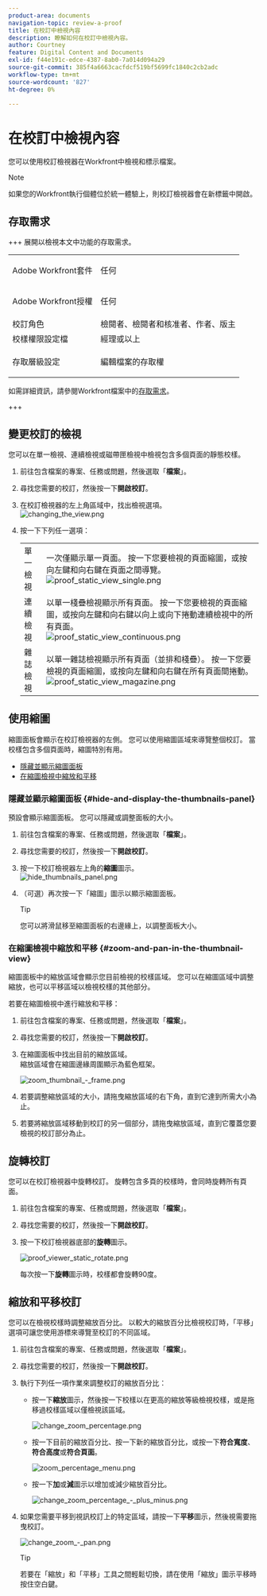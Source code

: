```yaml
---
product-area: documents
navigation-topic: review-a-proof
title: 在校訂中檢視內容
description: 瞭解如何在校訂中檢視內容。
author: Courtney
feature: Digital Content and Documents
exl-id: f44e191c-edce-4387-8ab0-7a014d094a29
source-git-commit: 385f4a6663cacfdcf519bf5699fc1840c2cb2adc
workflow-type: tm+mt
source-wordcount: '827'
ht-degree: 0%

---
```


# 在校訂中檢視內容

您可以使用校訂檢視器在Workfront中檢視和標示檔案。

>[!NOTE]
>
>如果您的Workfront執行個體位於統一體驗上，則校訂檢視器會在新標籤中開啟。


## 存取需求

+++ 展開以檢視本文中功能的存取需求。

<table style="table-layout:auto"> 
 <col> 
 <col> 
 <tbody> 
  <tr> 
   <td role="rowheader">Adobe Workfront套件</td> 
   <td> <p>任何</p> </td> 
  </tr> 
  <tr> 
   <td role="rowheader">Adobe Workfront授權</td> 
   <td> <p>任何</p> </td> 
  </tr> 
  <tr> 
   <td role="rowheader">校訂角色 </td> 
   <td>檢閱者、檢閱者和核准者、作者、版主</td> 
  </tr> 
  <tr> 
   <td role="rowheader">校樣權限設定檔 </td> 
   <td>經理或以上</td> 
  </tr> 
  <tr> 
   <td role="rowheader">存取層級設定</td> 
   <td> <p>編輯檔案的存取權</p> </td> 
  </tr> 
 </tbody> 
</table>

如需詳細資訊，請參閱Workfront檔案中的[存取需求](/help/quicksilver/administration-and-setup/add-users/access-levels-and-object-permissions/access-level-requirements-in-documentation.md)。

+++

## 變更校訂的檢視

您可以在單一檢視、連續檢視或磁帶匣檢視中檢視包含多個頁面的靜態校樣。

1. 前往包含檔案的專案、任務或問題，然後選取「**檔案**」。
1. 尋找您需要的校訂，然後按一下&#x200B;**開啟校訂**。

1. 在校訂檢視器的左上角區域中，找出檢視選項。\
   ![changing_the_view.png](assets/changing-the-view-350x213.png)

1. 按一下下列任一選項：

   <table style="table-layout:auto"> 
    <col> 
    <col> 
    <tbody> 
     <tr> 
      <td role="rowheader">單一檢視</td> 
      <td>一次僅顯示單一頁面。 按一下您要檢視的頁面縮圖，或按向左鍵和向右鍵在頁面之間導覽。<br><img src="assets/proof-static-view-single.png" alt="proof_static_view_single.png"></td> 
     </tr> 
     <tr> 
      <td role="rowheader">連續檢視</td> 
      <td>以單一棧疊檢視顯示所有頁面。 按一下您要檢視的頁面縮圖，或按向左鍵和向右鍵以向上或向下捲動連續檢視中的所有頁面。<br><img src="assets/proof-static-view-continuous.png" alt="proof_static_view_continuous.png"></td> 
     </tr> 
     <tr> 
      <td role="rowheader">雜誌檢視</td> 
      <td>以單一雜誌檢視顯示所有頁面（並排和棧疊）。 按一下您要檢視的頁面縮圖，或按向左鍵和向右鍵在所有頁面間捲動。<br><img src="assets/proof-static-view-magazine.png" alt="proof_static_view_magazine.png"></td> 
     </tr> 
    </tbody> 
   </table>

## 使用縮圖

縮圖面板會顯示在校訂檢視器的左側。 您可以使用縮圖區域來導覽整個校訂。 當校樣包含多個頁面時，縮圖特別有用。

* [隱藏並顯示縮圖面板](#hide-and-display-the-thumbnails-panel)
* [在縮圖檢視中縮放和平移](#zoom-and-pan-in-the-thumbnail-view)

### 隱藏並顯示縮圖面板 {#hide-and-display-the-thumbnails-panel}

預設會顯示縮圖面板。 您可以隱藏或調整面板的大小。

1. 前往包含檔案的專案、任務或問題，然後選取「**檔案**」。
1. 尋找您需要的校訂，然後按一下&#x200B;**開啟校訂**。

1. 按一下校訂檢視器左上角的&#x200B;**縮圖**&#x200B;圖示。\
   ![hide_thumbnails_panel.png](assets/hide-thumbnails-panel-350x213.png)

1. （可選）再次按一下「縮圖」圖示以顯示縮圖面板。

   >[!TIP]
   >
   >您可以將滑鼠移至縮圖面板的右邊緣上，以調整面板大小。

### 在縮圖檢視中縮放和平移 {#zoom-and-pan-in-the-thumbnail-view}

縮圖面板中的縮放區域會顯示您目前檢視的校樣區域。 您可以在縮圖區域中調整縮放，也可以平移區域以檢視校樣的其他部分。

若要在縮圖檢視中進行縮放和平移：

1. 前往包含檔案的專案、任務或問題，然後選取「**檔案**」。
1. 尋找您需要的校訂，然後按一下&#x200B;**開啟校訂**。

1. 在縮圖面板中找出目前的縮放區域。\
   縮放區域會在縮圖邊緣周圍顯示為藍色框架。

   ![zoom_thumbnail_-_frame.png](assets/zoom-thumbnail---frame-350x215.png)

1. 若要調整縮放區域的大小，請拖曳縮放區域的右下角，直到它達到所需大小為止。
1. 若要將縮放區域移動到校訂的另一個部分，請拖曳縮放區域，直到它覆蓋您要檢視的校訂部分為止。

## 旋轉校訂

您可以在校訂檢視器中旋轉校訂。 旋轉包含多頁的校樣時，會同時旋轉所有頁面。

1. 前往包含檔案的專案、任務或問題，然後選取「**檔案**」。
1. 尋找您需要的校訂，然後按一下&#x200B;**開啟校訂**。

1. 按一下校訂檢視器底部的&#x200B;**旋轉**&#x200B;圖示。

   ![proof_viewer_static_rotate.png](assets/proof-viewer-static-rotate-350x36.png)

   每次按一下&#x200B;**旋轉**&#x200B;圖示時，校樣都會旋轉90度。

## 縮放和平移校訂

您可以在檢視校樣時調整縮放百分比。 以較大的縮放百分比檢視校訂時，「平移」選項可讓您使用游標來導覽至校訂的不同區域。

1. 前往包含檔案的專案、任務或問題，然後選取「**檔案**」。
1. 尋找您需要的校訂，然後按一下&#x200B;**開啟校訂**。

1. 執行下列任一項作業來調整校訂的縮放百分比：

   * 按一下&#x200B;**縮放**&#x200B;圖示，然後按一下校樣以在更高的縮放等級檢視校樣，或是拖移過校樣區域以僅檢視該區域。

     ![change_zoom_percentage.png](assets/change-zoom-percentage-350x36.png)

   * 按一下目前的縮放百分比、按一下新的縮放百分比，或按一下&#x200B;**符合寬度**、**符合高度**&#x200B;或&#x200B;**符合頁面**。

     ![zoom_percentage_menu.png](assets/zoom-percentage-menu-350x245.png)

   * 按一下&#x200B;**加**&#x200B;或&#x200B;**減**&#x200B;圖示以增加或減少縮放百分比。

     ![change_zoom_percentage_-_plus_minus.png](assets/change-zoom-percentage---plus-minus-350x36.png)

1. 如果您需要平移到視訊校訂上的特定區域，請按一下&#x200B;**平移**&#x200B;圖示，然後視需要拖曳校訂。

   ![change_zoom_-_pan.png](assets/change-zoom---pan-350x36.png)

   >[!TIP]
   >
   >若要在「縮放」和「平移」工具之間輕鬆切換，請在使用「縮放」圖示平移時按住空白鍵。
